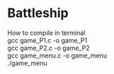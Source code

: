 # Battleship
How to compile in terminal 
<br/>gcc game_P1.c -o game_P1
<br/>gcc game_P2.c -o game_P2
<br/>gcc game_menu.c -o game_menu
<br/>./game_menu
